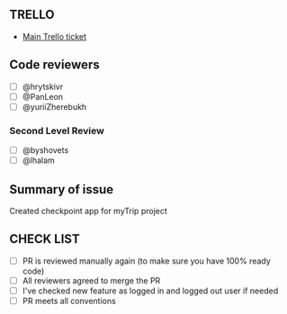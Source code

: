 ## TRELLO

* [Main Trello ticket](https://trello.com/c/B159UGFY/25-create-checkpoint-app)


## Code reviewers

- [ ] @hrytskivr
- [ ] @PanLeon
- [ ] @yuriiZherebukh

### Second Level Review

- [ ] @byshovets
- [ ] @lhalam

## Summary of issue
Created checkpoint app for myTrip project



## CHECK LIST
- [ ]  PR is reviewed manually again (to make sure you have 100% ready code)
- [ ]  All reviewers agreed to merge the PR
- [ ]  I've checked new feature as logged in and logged out user if needed
- [ ]  PR meets all conventions
